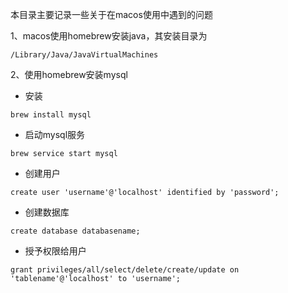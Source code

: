 本目录主要记录一些关于在macos使用中遇到的问题

1、macos使用homebrew安装java，其安装目录为

```
/Library/Java/JavaVirtualMachines
```

2、使用homebrew安装mysql

- 安装

```
brew install mysql
```

- 启动mysql服务

```
brew service start mysql
```

- 创建用户

```
create user 'username'@'localhost' identified by 'password';
```

- 创建数据库

```
create database databasename;
```

- 授予权限给用户

```
grant privileges/all/select/delete/create/update on 'tablename'@'localhost' to 'username';
```

